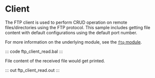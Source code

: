 # Client

The FTP client is used to perform CRUD operation on remote files/directories using the FTP protocol. This sample includes getting file content with default configurations using the default port number.

For more information on the underlying module, see the [`ftp` module](https://lib.ballerina.io/ballerina/ftp/latest/).

::: code ftp_client_read.bal :::

File content of the received file would get printed.

::: out ftp_client_read.out :::
